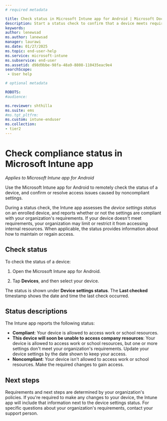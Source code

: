 ```yaml
---
# required metadata

title: Check status in Microsoft Intune app for Android | Microsoft Docs
description: Start a status check to confirm that a device meets requirements for access, or to resolve access issues after you've made required changes.    
keywords:
author: lenewsad
ms.author: lanewsad
manager: laurawi
ms.date: 01/27/2025
ms.topic: end-user-help
ms.service: microsoft-intune
ms.subservice: end-user
ms.assetid: d98d9bbe-98fa-48a9-8808-110435eac9e4
searchScope:
 - User help

# optional metadata

ROBOTS:  
#audience:

ms.reviewer: shthilla  
ms.suite: ems
#ms.tgt_pltfrm:
ms.custom: intune-enduser
ms.collection:
- tier2
---
```


# Check compliance status in Microsoft Intune app   
*Applies to Microsoft Intune app for Android*  

Use the Microsoft Intune app for Android to remotely check the status of a device, and confirm or resolve access issues caused by noncompliant settings. 

During a status check, the Intune app assesses the *device settings status* on an enrolled device, and reports whether or not the settings are compliant with your organization's requirements. If your device doesn't meet requirements, your organization may limit or restrict it from accessing internal resources. When applicable, the status provides information about how to maintain or regain access.     

## Check status    
To check the status of a device:  

1. Open the Microsoft Intune app for Android.  

2. Tap **Devices**, and then select your device.  

The status is shown under **Device settings status**. The **Last checked** timestamp shows the date and time the last check occurred.  

## Status descriptions  

The Intune app reports the following status:         

* **Compliant**: Your device is allowed to access work or school resources.  
* **This device will soon be unable to access company resources**: Your device is allowed to access work or school resources, but one or more settings don't meet your organization's requirements. Update your device settings by the date shown to keep your access.  
* **Noncompliant**: Your device isn't allowed to access work or school resources. Make the required changes to gain access.  

## Next steps  
Requirements and next steps are determined by your organization's policies. If you're required to make any changes to your device, the Intune app will include that information next to the device settings status. For specific questions about your organization's requirements, contact your support person.   
